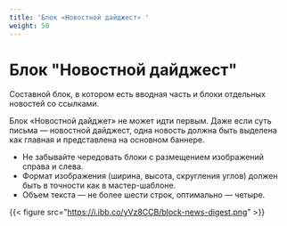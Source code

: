 ```yaml
---
title: 'Блок «Новостной дайджест» '
weight: 50
---
```

# Блок "Новостной дайджест"  

Составной блок, в котором есть вводная часть и блоки отдельных новостей со ссылками.

Блок «Новостной дайджет» не может идти первым. Даже если суть письма — новостной дайджест, одна новость должна быть выделена как главная и представлена на основном баннере.

- Не забывайте чередовать блоки с размещением изображений справа и слева.
- Формат изображения (ширина, высота, скругления углов) должен быть в точности как в мастер-шаблоне.
- Объем текста — не более шести строк, оптимально — четыре.


{{< figure src="https://i.ibb.co/yVz8CCB/block-news-digest.png" >}}



